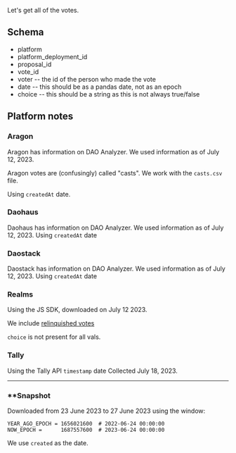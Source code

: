 Let's get all of the votes.

## Schema

* platform
* platform_deployment_id
* proposal_id
* vote_id
* voter -- the id of the person who made the vote
* date -- this should be as a pandas date, not as an epoch
* choice -- this should be a string as this is not always true/false

## Platform notes

### Aragon

Aragon has information on DAO Analyzer. We used information as of July 12, 2023.

Aragon votes are (confusingly) called "casts". We work with the `casts.csv` file.

Using `createdAt` date.


### Daohaus

Daohaus has information on DAO Analyzer. We used information as of July 12, 2023.
Using `createdAt` date


### Daostack

Daostack has information on DAO Analyzer. We used information as of July 12, 2023.
Using `createdAt` date


### Realms

Using the JS SDK, downloaded on July 12 2023.

We include [relinquished votes](https://github.com/solana-labs/solana-program-library/blob/master/governance/README.md)

`choice` is not present for all vals.


### Tally

Using the Tally API
`timestamp` date
Collected July 18, 2023.

-------------


### **Snapshot

Downloaded from 23 June 2023 to 27 June 2023 using the window:

```
YEAR_AGO_EPOCH = 1656021600  # 2022-06-24 00:00:00
NOW_EPOCH =      1687557600  # 2023-06-24 00:00:00
```

We use `created` as the date.
